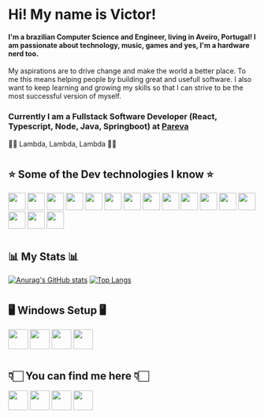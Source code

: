 # Hi! My name is Victor!

#### I'm a brazilian Computer Science and Engineer, living in Aveiro, Portugal! I am passionate about technology, music, games and yes, I'm a hardware nerd too.
My aspirations are to drive change and make the world a better place. To me this means helping people by building great and usefull software. I also want to keep learning and growing my skills so that I can strive to be the most successful version of myself.

### Currently I am a Fullstack Software Developer (React, Typescript, Node, Java, Springboot) at <a href="https://www.pareva.de">Pareva</a>
    
🖖🏻 Lambda, Lambda, Lambda 🖖🏻
#

## ⭐️  Some of the Dev technologies I know  ⭐️
<a href="https://www.javascript.com/"><img height= "35" src= "https://img.shields.io/badge/JavaScript-F7DF1E?style=for-the-badge&logo=javascript&logoColor=black"></a>
<a href="https://www.python.org/"><img height= "35" src= "https://img.shields.io/badge/Python-3776AB?style=for-the-badge&logo=python&logoColor=white"></a>
<a href="https://www.json.org/json-en.html"><img height= "35" src= "https://img.shields.io/badge/json-5E5C5C?style=for-the-badge&logo=json&logoColor=white"></a>
<a href="https://www.mysql.com/"><img height= "35" src= "https://img.shields.io/badge/MySQL-00000F?style=for-the-badge&logo=mysql&logoColor=white"></a>
<a href="https://nodejs.org/en/"><img height= "35" src= "https://img.shields.io/badge/Node.js-339933?style=for-the-badge&logo=nodedotjs&logoColor=white"></a>
<a href="https://www.npmjs.com/"><img height= "35" src= "https://img.shields.io/badge/npm-CB3837?style=for-the-badge&logo=npm&logoColor=white"></a>
<a href="https://git-scm.com/"><img height= "35" src= "https://img.shields.io/badge/Git-F05032?style=for-the-badge&logo=git&logoColor=white"></a>
<a href="https://code.visualstudio.com/"><img height= "35" src= "https://img.shields.io/badge/VS_Code-0078D4?style=for-the-badge&logo=visual%20studio%20code&logoColor=white"></a>
<a href="https://developer.mozilla.org/docs/Web/HTML"><img height= "35" src= "https://img.shields.io/badge/HTML5-E34F26?style=for-the-badge&logo=html5&logoColor=white"></a>
<a href="https://developer.mozilla.org/docs/Web/CSS"><img height= "35" src= "https://img.shields.io/badge/CSS3-1572B6?style=for-the-badge&logo=css3&logoColor=white"></a>
<a href="https://www.typescriptlang.org/"><img height= "35" src= "https://img.shields.io/badge/TypeScript-007ACC?style=for-the-badge&logo=typescript&logoColor=white"></a>
<a href="https://www.java.com/"><img height= "35" src= "https://img.shields.io/badge/Java-ED8B00?style=for-the-badge&logo=java&logoColor=white"></a>
<a href="https://reactjs.org/"><img height= "35" src= "https://img.shields.io/badge/React-20232A?style=for-the-badge&logo=react&logoColor=61DAFB"></a>
<a href="https://nextjs.org/"><img height= "35" src= "https://img.shields.io/badge/next.js-000000?style=for-the-badge&logo=nextdotjs&logoColor=white"></a>
<a href="https://tailwindcss.com/"><img height= "35" src= "https://img.shields.io/badge/Tailwind_CSS-38B2AC?style=for-the-badge&logo=tailwind-css&logoColor=white"></a>
<a href="https://firebase.google.com/"><img height= "35" src= "https://img.shields.io/badge/firebase-ffca28?style=for-the-badge&logo=firebase&logoColor=black"></a>

<!-- <a href="https://www.cplusplus.com"><img height= "35" src= "https://img.shields.io/badge/C?style=for-the-badge&logo=graphql&logoColor=white"></a> -->

#

## 📊  My Stats  📊
[![Anurag's GitHub stats](https://github-readme-stats.vercel.app/api?username=vbmelo)](https://github.com/anuraghazra/github-readme-stats)
[![Top Langs](https://github-readme-stats.vercel.app/api/top-langs/?username=vbmelo)](https://github.com/anuraghazra/github-readme-stats)

#

## 🖥  Windows Setup  🖥
<a href="https://www.google.com/url?sa=t&rct=j&q=&esrc=s&source=web&cd=&cad=rja&uact=8&ved=2ahUKEwik9IS-z4f4AhUOyxoKHV7tCqYQFnoECAoQAQ&url=https%3A%2F%2Fwww.amd.com%2Fpt%2Fproducts%2Fapu%2Famd-ryzen-5-5600h&usg=AOvVaw3CJ3i0ZpJG4zh40we5L-g6"><img height= "40" src= "(https://s13emagst.akamaized.net/products/40450/40449749/images/res_3caa03b6ce14858dcdd9cc18051e807b.jpg)"></a>
<a href="https://www.nvidia.com/en-eu/geforce/graphics-cards/gtx-1650/"><img height= "40" src= "https://m.media-amazon.com/images/S/abs-image-upload-na/a/AmazonStores/A2EUQ1WTGCTBG2/cc1cae3a8eaf4c60e446c81b084cd5a6.w265.h279.png"></a>
<a href="https://www.amazon.com/Acer-AN515-45-R83Z-Hexa-Core-Processor-Keyboard/dp/B093HP62RN"><img height= "40" src= "https://img.olhardigital.com.br/wp-content/uploads/2021/10/acer-nitro-5-1000x450.jpg"></a>
<a href="https://www.asus.com/pt/Displays-Desktops/Monitors/Gaming/VG248QE/"><img height= "40" src= "https://logowik.com/content/uploads/images/424_asus.jpg"></a>

#

## 👇🏻  You can find me here  👇🏻
<a href="mailto:vbmelox@gmail.com"><img height="40" src="https://img.shields.io/badge/Gmail-D14836?style=for-the-badge&logo=gmail&logoColor=white"></a>
<a href="https://www.instagram.com/victor_bmelo/"><img height="40" src="https://img.shields.io/badge/Instagram-E4405F?style=for-the-badge&logo=instagram&logoColor=white"></a>
<a href="https://www.linkedin.com/in/victorbarrosmelo/"><img height="40" src="https://img.shields.io/badge/LinkedIn-0077B5?style=for-the-badge&logo=linkedin&logoColor=white"></a>
<a href="https://discordapp.com/users/332204395414552577"><img height="40" src="https://img.shields.io/badge/Discord-7289DA?style=for-the-badge&logo=discord&logoColor=white"></a>

#
<!-- 
<p align="center">
    <img src="https://media1.tenor.com/images/b56338cad8a2193927f54b48fa21cbcb/tenor.gif" width="200%" height="200%"/>
</p>
 -->
